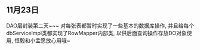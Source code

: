 ## **11月23日**
DAO层封装第二天~~~
对每张表都暂时实现了一些基本的数据库操作, 并且给每个dbServiceImpl类都实现了RowMapper内部类, 以供后面查询操作存放DO对象使用, 恒毅和小孟愿放心用哦~
